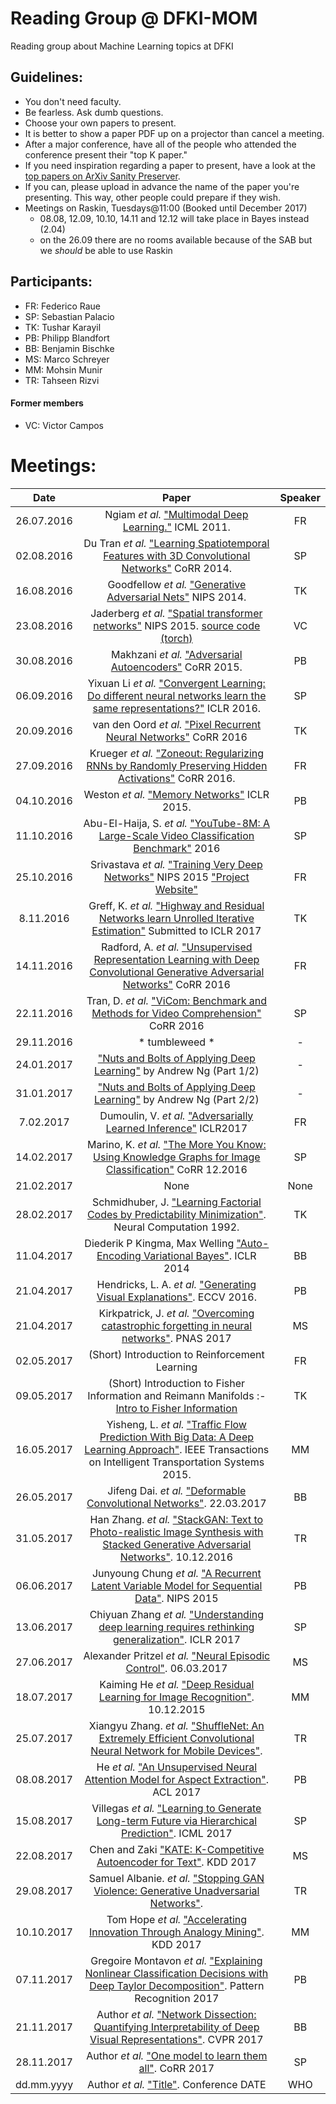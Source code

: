 Reading Group @ DFKI-MOM
========================
Reading group about Machine Learning topics at DFKI

Guidelines:
-----------
+ You don't need faculty.
+ Be fearless. Ask dumb questions.
+ Choose your own papers to present.
+ It is better to show a paper PDF up on a projector than cancel a meeting. 
+ After a major conference, have all of the people who attended the conference present their "top K paper."
+ If you need inspiration regarding a paper to present, have a look at the [top papers on ArXiv Sanity Preserver](http://www.arxiv-sanity.com/top).
+ If you can, please upload in advance the name of the paper you're presenting. This way, other people could prepare if they wish.
+ Meetings on Raskin, Tuesdays@11:00 (Booked until December 2017)
  + 08.08, 12.09, 10.10, 14.11 and 12.12 will take place in Bayes instead (2.04)
  + on the 26.09 there are no rooms available because of the SAB but we *should* be able to use Raskin

Participants:
-------------
+ FR: Federico Raue
+ SP: Sebastian Palacio
+ TK: Tushar Karayil
+ PB: Philipp Blandfort
+ BB: Benjamin Bischke
+ MS: Marco Schreyer
+ MM: Mohsin Munir
+ TR: Tahseen Rizvi

#### Former members
+ VC: Victor Campos

Meetings:
========
| Date | Paper | Speaker |
|:----:|:-----:|:-------:|
|26.07.2016  | Ngiam _et al._ ["Multimodal Deep Learning."](http://www.icml-2011.org/papers/399_icmlpaper.pdf) ICML 2011. |  FR       |
| 02.08.2016 | Du Tran _et al._ ["Learning Spatiotemporal Features with 3D Convolutional Networks"](https://arxiv.org/abs/1412.0767) CoRR 2014.| SP |
|16.08.2016  | Goodfellow _et al._ ["Generative Adversarial Nets"](http://papers.nips.cc/paper/5423-generative-adversarial) NIPS 2014.|TK|
|23.08.2016  | Jaderberg _et al._ ["Spatial transformer networks"](http://papers.nips.cc/paper/5854-spatial-transformer-networks) NIPS 2015. [source code (torch)](https://github.com/qassemoquab/stnbhwd)|VC|
|30.08.2016 | Makhzani  _et al._ ["Adversarial Autoencoders"](http://arxiv.org/abs/1511.05644) CoRR 2015.|PB|
|06.09.2016 | Yixuan Li _et al._ ["Convergent Learning: Do different neural networks learn the same representations?"](https://arxiv.org/pdf/1511.07543v3) ICLR 2016.|SP|
|20.09.2016 | van den Oord _et al._ ["Pixel Recurrent Neural Networks"](http://arxiv.org/abs/1601.06759) CoRR 2016 |TK|
|27.09.2016 | Krueger _et al._ ["Zoneout: Regularizing RNNs by Randomly Preserving Hidden Activations"](http://arxiv.org/abs/1606.01305) CoRR 2016.|FR|
|04.10.2016 | Weston _et al._ ["Memory Networks"](https://arxiv.org/abs/1410.3916) ICLR 2015. |PB|
|11.10.2016 | Abu-El-Haija, S. _et al._ ["YouTube-8M: A Large-Scale Video Classification Benchmark"](https://arxiv.org/abs/1609.08675) 2016 |SP| 
|25.10.2016 | Srivastava _et al._ ["Training Very Deep Networks"](https://arxiv.org/abs/1507.06228) NIPS 2015 ["Project Website"](http://people.idsia.ch/~rupesh/very_deep_learning/)|FR| 
|8.11.2016 | Greff, K. _et al._ ["Highway and Residual Networks learn Unrolled Iterative Estimation"](http://openreview.net/pdf?id=Skn9Shcxe) Submitted to ICLR 2017 |TK| 
|14.11.2016 | Radford, A. _et al._ ["Unsupervised Representation Learning with Deep Convolutional Generative Adversarial Networks"](https://arxiv.org/abs/1511.06434) CoRR 2016 |FR| 
|22.11.2016 | Tran, D. _et al._ ["ViCom: Benchmark and Methods for Video Comprehension"](https://arxiv.org/abs/1606.07373) CoRR 2016 |SP| 
|29.11.2016 | * tumbleweed * | - |
|24.01.2017 | ["Nuts and Bolts of Applying Deep Learning"](https://www.youtube.com/watch?v=F1ka6a13S9I) by Andrew Ng (Part 1/2) | - |
|31.01.2017 | ["Nuts and Bolts of Applying Deep Learning"](https://www.youtube.com/watch?v=F1ka6a13S9I) by Andrew Ng (Part 2/2) | - |
|7.02.2017 | Dumoulin, V. _et al._ ["Adversarially Learned Inference"](https://arxiv.org/abs/1606.00704) ICLR2017  | FR |
|14.02.2017 | Marino, K. _et al._ ["The More You Know: Using Knowledge Graphs for Image Classification"](https://arxiv.org/abs/1612.04844) CoRR 12.2016 | SP |
|21.02.2017 | None  | None |
|28.02.2017 | Schmidhuber, J. ["Learning Factorial Codes by Predictability Minimization"](http://cognet.mit.edu/journal/10.1162/neco.1992.4.6.863). Neural Computation 1992.  | TK |
|11.04.2017 | Diederik P Kingma, Max Welling ["Auto-Encoding Variational Bayes"](https://arxiv.org/abs/1312.6114). ICLR 2014  | BB |
|21.04.2017 | Hendricks, L. A. _et al._ ["Generating Visual Explanations"](https://arxiv.org/abs/1603.08507). ECCV 2016. | PB |
|21.04.2017 | Kirkpatrick, J. _et al._ ["Overcoming catastrophic forgetting in neural networks"](https://arxiv.org/abs/1612.00796). PNAS 2017 | MS | 
|02.05.2017 | (Short) Introduction to Reinforcement Learning  | FR |
|09.05.2017 | (Short) Introduction to Fisher Information and Reimann Manifolds :- [Intro to Fisher Information](http://people.missouristate.edu/songfengzheng/Teaching/MTH541/Lecture%20notes/Fisher_info.pdf)   | TK |
|16.05.2017 | Yisheng, L. _et al._ ["Traffic Flow Prediction With Big Data: A Deep Learning Approach"](http://ieeexplore.ieee.org/document/6894591/). IEEE Transactions on Intelligent Transportation Systems 2015. | MM |
|26.05.2017 | Jifeng Dai. _et al._ ["Deformable Convolutional Networks"](https://arxiv.org/abs/1703.06211). 22.03.2017 | BB |
|31.05.2017 | Han Zhang. _et al._ ["StackGAN: Text to Photo-realistic Image Synthesis with Stacked Generative Adversarial Networks"](https://arxiv.org/abs/1612.03242). 10.12.2016 | TR |
|06.06.2017 | Junyoung Chung _et al._ ["A Recurrent Latent Variable Model for Sequential Data"](https://arxiv.org/abs/1506.02216). NIPS 2015 | PB |
|13.06.2017 | Chiyuan Zhang _et al._ ["Understanding deep learning requires rethinking generalization"](https://openreview.net/pdf?id=Sy8gdB9xx). ICLR 2017 | SP |
|27.06.2017 | Alexander Pritzel _et al._ ["Neural Episodic Control"](https://arxiv.org/abs/1703.01988). 06.03.2017| MS |
|18.07.2017 | Kaiming He _et al._ ["Deep Residual Learning for Image Recognition"](https://arxiv.org/pdf/1512.03385.pdf). 10.12.2015| MM |
|25.07.2017 | Xiangyu Zhang. _et al._ ["ShuffleNet: An Extremely Efficient Convolutional Neural Network for Mobile Devices"](https://arxiv.org/abs/1707.01083). | TR |
|08.08.2017 | He _et al._ ["An Unsupervised Neural Attention Model for Aspect Extraction"](http://aclweb.org/anthology/P17-1036). ACL 2017 | PB |
|15.08.2017 | Villegas _et al._ ["Learning to Generate Long-term Future via Hierarchical Prediction"](https://sites.google.com/a/umich.edu/rubenevillegas/hierch_vid). ICML 2017 | SP |
|22.08.2017 | Chen and Zaki ["KATE: K-Competitive Autoencoder for Text"](https://arxiv.org/pdf/1705.02033.pdf). KDD 2017 | MS |
|29.08.2017 | Samuel Albanie. _et al._ ["Stopping GAN Violence: Generative Unadversarial Networks"](https://arxiv.org/abs/1703.02528). | TR |
|10.10.2017 | Tom Hope _et al._ ["Accelerating Innovation Through Analogy Mining"](http://www.kdd.org/kdd2017/papers/view/accelerating-innovation-through-analogy-mining). KDD 2017 | MM |
|07.11.2017 | Gregoire Montavon _et al._ ["Explaining Nonlinear Classification Decisions with Deep Taylor Decomposition"](http://www.sciencedirect.com/science/article/pii/S0031320316303582). Pattern Recognition 2017 | PB |
|21.11.2017 | Author _et al._ ["Network Dissection: Quantifying Interpretability of Deep Visual Representations"](https://arxiv.org/abs/1704.05796). CVPR 2017 | BB |
|28.11.2017 | Author _et al._ ["One model to learn them all"](https://arxiv.org/abs/1706.05137v1). CoRR 2017 | SP |
|dd.mm.yyyy | Author _et al._ ["Title"](https://link.to.paper). Conference DATE | WHO |
